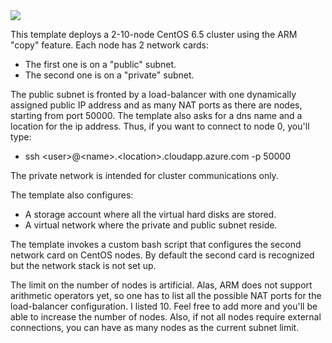 <a href="https://portal.azure.com/#create/Microsoft.Template/uri/https%3A%2F%2Fraw.githubusercontent.com%2FAzure%2Fazure-quickstart-templates%2Fmaster%2FCentOS-2nics-lb-cluster%2Fazuredeploy.json" target="_blank">
    <img src="http://azuredeploy.net/deploybutton.png"/>
</a>



This template deploys a 2-10-node CentOS 6.5 cluster using the ARM "copy" feature. Each node has 2 network cards:

* The first one is on a "public" subnet.
* The second one is on a "private" subnet.

The public subnet is fronted by a load-balancer with one dynamically assigned public IP address and as many NAT ports as there are nodes, starting from port 50000.
The template also asks for a dns name and a location for the ip address.
Thus, if you want to connect to node 0, you'll type:

* ssh \<user\>@\<name\>.\<location\>.cloudapp.azure.com -p 50000

The private network is intended for cluster communications only.

The template also configures:

* A storage account where all the virtual hard disks are stored.
* A virtual network where the private and public subnet reside.

The template invokes a custom bash script that configures the second network card on CentOS nodes. By default the second card is recognized but the network stack is not set up.

The limit on the number of nodes is artificial. Alas, ARM does not support arithmetic operators yet, so one has to list all the possible NAT ports for the load-balancer configuration. I listed 10. Feel free to add more and you'll be able to increase the number of nodes. Also, if not all nodes require external connections, you can have as many nodes as the current subnet limit.
